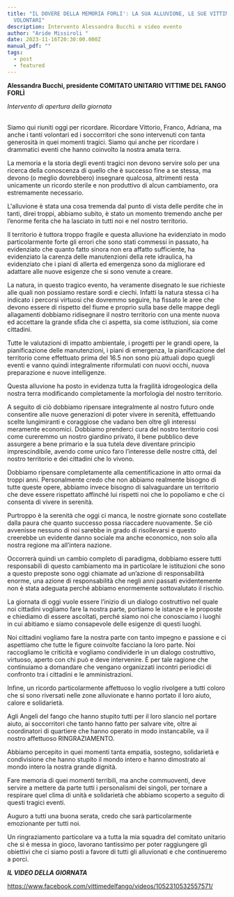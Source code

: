 ```yaml
---
title: "IL DOVERE DELLA MEMORIA FORLI': LA SUA ALLUVIONE, LE SUE VITTIME, I SUOI
  VOLONTARI"
description: Intervento Alessandra Bucchi e video evento
author: "Aride Missiroli "
date: 2023-11-16T20:30:00.000Z
manual_pdf: ""
tags:
  - post
  - featured
---
```

**Alessandra Bucchi, presidente COMITATO UNITARIO VITTIME DEL FANGO FORLÌ**

*Intervento di apertura della giornata* 

\
Siamo qui riuniti oggi per ricordare. Ricordare Vittorio, Franco, Adriana, ma anche i tanti volontari ed i soccorritori che sono intervenuti con tanta generosità in quei momenti tragici. Siamo qui anche per ricordare i drammatici eventi che hanno coinvolto la nostra amata terra.

La memoria e la storia degli eventi tragici non devono servire solo per una ricerca della conoscenza di quello che è successo fine a se stessa, ma devono (o meglio dovrebbero) insegnare qualcosa, altrimenti resta unicamente un ricordo sterile e non produttivo di alcun cambiamento, ora estremamente necessario.

L'alluvione è stata una cosa tremenda dal punto di vista delle perdite che in tanti, direi troppi, abbiamo subito, è stato un momento tremendo anche per l’enorme ferita che ha lasciato in tutti noi e nel nostro territorio.

Il territorio è tuttora troppo fragile e questa alluvione ha evidenziato in modo particolarmente forte gli errori che sono stati commessi in passato, ha evidenziato che quanto fatto sinora non era affatto sufficiente, ha evidenziato la carenza delle manutenzioni della rete idraulica, ha evidenziato che i piani di allerta ed emergenza sono da migliorare ed adattare alle nuove esigenze che si sono venute a creare.

La natura, in questo tragico evento, ha veramente disegnato le sue richieste alle quali non possiamo restare sordi e ciechi. Infatti la natura stessa ci ha indicato i percorsi virtuosi che dovremmo seguire, ha fissato le aree che devono essere di rispetto del fiume e proprio sulla base delle mappe degli allagamenti dobbiamo ridisegnare il nostro territorio con una mente nuova ed accettare la grande sfida che ci aspetta, sia come istituzioni, sia come cittadini.

Tutte le valutazioni di impatto ambientale, i progetti per le grandi opere, la pianificazione delle manutenzioni, i piani di emergenza, la pianificazione del territorio come effettuato prima del 16.5 non sono più attuali dopo quegli eventi e vanno quindi integralmente riformulati con nuovi occhi, nuova preparazione e nuove intelligenze.

Questa alluvione ha posto in evidenza tutta la fragilità idrogeologica della nostra terra modificando completamente la morfologia del nostro territorio.

A seguito di ciò dobbiamo ripensare integralmente al nostro futuro onde consentire alle nuove generazioni di poter vivere in serenità, effettuando scelte lungimiranti e coraggiose che vadano ben oltre gli interessi meramente economici. Dobbiamo prenderci cura del nostro territorio così come cureremmo un nostro giardino privato, il bene pubblico deve assurgere a bene primario e la sua tutela deve diventare principio imprescindibile, avendo come unico faro l’interesse delle nostre città, del nostro territorio e dei cittadini che lo vivono.

Dobbiamo ripensare completamente alla cementificazione in atto ormai da troppi anni. Personalmente credo che non abbiamo realmente bisogno di tutte queste opere, abbiamo invece bisogno di salvaguardare un territorio che deve essere rispettato affinché lui rispetti noi che lo popoliamo e che ci consenta di vivere in serenità. 

Purtroppo è la serenità che oggi ci manca, le nostre giornate sono costellate dalla paura che quanto successo possa riaccadere nuovamente. Se ciò avvenisse nessuno di noi sarebbe in grado di risollevarsi e questo creerebbe un evidente danno sociale ma anche economico, non solo alla nostra regione ma all’intera nazione.

Occorrerà quindi un cambio completo di paradigma, dobbiamo essere tutti responsabili di questo cambiamento ma in particolare le istituzioni che sono a questo preposte sono oggi chiamate ad un’azione di responsabilità enorme, una azione di responsabilità che negli anni passati evidentemente non è stata adeguata perché abbiamo enormemente sottovalutato il rischio.

La giornata di oggi vuole essere l’inizio di un dialogo costruttivo nel quale noi cittadini vogliamo fare la nostra parte, portiamo le istanze e le proposte e chiediamo di essere ascoltati, perché siamo noi che conosciamo i luoghi in cui abitiamo e siamo consapevole delle esigenze di questi luoghi.

Noi cittadini vogliamo fare la nostra parte con tanto impegno e passione e ci aspettiamo che tutte le figure coinvolte facciano la loro parte. Noi raccogliamo le criticità e vogliamo condividerle in un dialogo costruttivo, virtuoso, aperto con chi può e deve intervenire. È per tale ragione che continuiamo a domandare che vengano organizzati incontri periodici di confronto tra i cittadini e le amministrazioni.

Infine, un ricordo particolarmente affettuoso lo voglio rivolgere a tutti coloro che si sono riversati nelle zone alluvionate e hanno portato il loro aiuto, calore e solidarietà. 

Agli Angeli del fango che hanno stupito tutti per il loro slancio nel portare aiuto, ai soccorritori che tanto hanno fatto per salvare vite, oltre ai coordinatori di quartiere che hanno operato in modo instancabile, va il nostro affettuoso RINGRAZIAMENTO.

Abbiamo percepito in quei momenti tanta empatia, sostegno, solidarietà e condivisione che hanno stupito il mondo intero e hanno dimostrato al mondo intero la nostra grande dignità.

Fare memoria di quei momenti terribili, ma anche commuoventi, deve servire a mettere da parte tutti i personalismi dei singoli, per tornare a respirare quel clima di unità e solidarietà che abbiamo scoperto a seguito di questi tragici eventi.

Auguro a tutti una buona serata, credo che sarà particolarmente emozionante per tutti noi.

Un ringraziamento particolare va a tutta la mia squadra del comitato unitario che si è messa in gioco, lavorano tantissimo per poter raggiungere gli obiettivi che ci siamo posti a favore di tutti gli alluvionati e che continueremo a porci.

***IL VIDEO DELLA GIORNATA***

<https://www.facebook.com/vittimedelfango/videos/1052310532557571/>